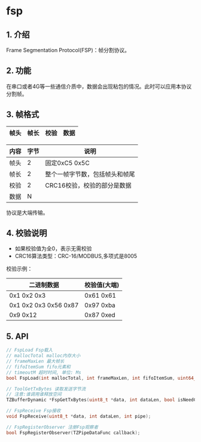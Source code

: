 # fsp

## 1. 介绍

Frame Segmentation Protocol(FSP)：帧分割协议。

## 2. 功能

在串口或者4G等一些通信介质中，数据会出现粘包的情况。此时可以应用本协议分割帧。

## 3. 帧格式

| 帧头 | 帧长 | 校验 | 数据 |
| ---- | ---- | ---- | ---- |

| 内容 | 字节 | 说明                           |
| ---- | ---- | ------------------------------ |
| 帧头 | 2    | 固定0xC5 0x5C                  |
| 帧长 | 2    | 整个一帧字节数，包括帧头和帧尾 |
| 校验 | 2    | CRC16校验，校验的部分是数据    |
| 数据 | N    |                                |

协议是大端传输。

## 4. 校验说明

- 如果校验值为全0，表示无需校验
- CRC16算法类型：CRC-16/MODBUS,多项式是8005

校验示例：

| 二进制数据            | 校验值(大端) |
| --------------------- | ------------ |
| 0x1 0x2 0x3           | 0x61 0x61    |
| 0x1 0x2 0x3 0x56 0x87 | 0x97 0xba    |
| 0x9 0x12              | 0x87 0xed    |

## 5. API

```c
// FspLoad Fsp载入
// mallocTotal malloc内存大小
// frameMaxLen 最大帧长
// fifoItemSum fifo元素和
// timeoutM 超时时间, 单位: Ms
bool FspLoad(int mallocTotal, int frameMaxLen, int fifoItemSum, uint64_t timeout);

// ToolGetTxBytes 读取发送字节流
// 注意:谁调用谁释放空间
TZBufferDynamic *FspGetTxBytes(uint8_t *data, int dataLen, bool isNeedCrc);

// FspReceive Fsp接收
void FspReceive(uint8_t *data, int dataLen, int pipe);

// FspRegisterObserver 注册Fsp观察者
bool FspRegisterObserver(TZPipeDataFunc callback);
```
